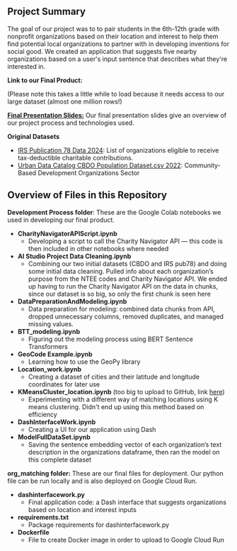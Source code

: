 Project Summary
---

The goal of our project was to to pair students in the 6th-12th grade with nonprofit organizations based on their location and interest to help them find potential local organizations to partner with in developing inventions for social good. We created an application that suggests five nearby organizations based on a user's input sentence that describes what they're interested in. 

**Link to our Final Product:**

(Please note this takes a little while to load because it needs access to our large dataset (almost one million rows!)

[**Final Presentation Slides:**](https://docs.google.com/presentation/d/1lH2ij4ymx_ZaTJVi78ol9RbpHtFo0rSmF8Q-owhMWJw/edit?usp=sharing)
Our final presentation slides give an overview of our project process and technologies used.

**Original Datasets**
- [IRS Publication 78 Data 2024](https://www.irs.gov/charities-non-profits/tax-exempt-organization-search-bulk-data-downloads#pub78): List of organizations eligible to receive tax-deductible charitable contributions.
- [Urban Data Catalog CBDO Population Dataset.csv 2022](https://datacatalog.urban.org/dataset/community-based-development-organization-sector-and-financial-datasets): Community-Based Development Organizations Sector


Overview of Files in this Repository
---

**Development Process folder**: These are the Google Colab notebooks we used in developing our final product.
- **CharityNavigatorAPIScript.ipynb**
  - Developing a script to call the Charity Navigator API — this code is then included in other notebooks where needed
- **AI Studio Project Data Cleaning.ipynb**
  - Combining our two initial datasets (CBDO and IRS pub78) and doing some initial data cleaning. Pulled info about each organization’s purpose from the NTEE codes and Charity Navigator API. We ended up having to run the Charity Navigator API on the data in chunks, since our dataset is so big, so only the first chunk is seen here
- **DataPreparationAndModeling.ipynb**
  - Data preparation for modeling: combined data chunks from API, dropped unnecessary columns, removed duplicates, and managed missing values.
- **BTT_modeling.ipynb**
  - Figuring out the modeling process using BERT Sentence Transformers
- **GeoCode Example.ipynb**
  - Learning how to use the GeoPy library
- **Location_work.ipynb**
  - Creating a dataset of cities and their latitude and longitude coordinates for later use
- **KMeansCluster_location.ipynb** (too big to upload to GitHub, link [here](https://colab.research.google.com/drive/12bjS2ENHvrfypCdVd7gqKxblHqI6b7nh?authuser=2#scrollTo=i1O4bM_1374H))
  - Experimenting with a different way of matching locations using K means clustering. Didn't end up using this method based on efficiency
- **DashInterfaceWork.ipynb**
  - Creating a UI for our application using Dash
- **ModelFullDataSet.ipynb**
  - Saving the sentence embedding vector of each organization’s text description in the organizations dataframe, then ran the model on this complete dataset


**org_matching folder:** These are our final files for deployment. Our python file can be run locally and is also deployed on Google Cloud Run.
- **dashinterfacework.py**
  - Final application code: a Dash interface that suggests organizations based on location and interest inputs
- **requirements.txt**
  - Package requirements for dashinterfacework.py
- **Dockerfile**
  - File to create Docker image in order to upload to Google Cloud Run

